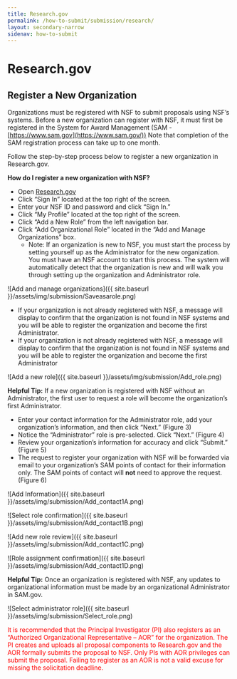 ```yaml
---
title: Research.gov
permalink: /how-to-submit/submission/research/
layout: secondary-narrow
sidenav: how-to-submit
---
```

# Research.gov

## Register a New Organization

Organizations must be registered with NSF to submit proposals using NSF’s systems. Before a new organization can register with NSF, it must first be registered in the System for Award Management (SAM - [https://www.sam.gov](https://www.sam.gov/)) Note that completion of the SAM registration process can take up to one month.

Follow the step-by-step process below to register a new organization in Research.gov.

**How do I register a new organization with NSF?**

-	Open [Research.gov](https://www.research.gov/research-portal/appmanager/base/desktop?_nfpb=true&_pageLabel=research_home_page)
-	Click “Sign In” located at the top right of the screen.
-	Enter your NSF ID and password and click “Sign In.”
-	Click “My Profile” located at the top right of the screen.
-	Click “Add a New Role” from the left navigation bar.
-	Click “Add Organizational Role” located in the “Add and Manage Organizations” box.
    -	Note: If an organization is new to NSF, you must start the process by setting yourself up as the Administrator for the new organization. You must have an NSF account to start this process. The system will automatically detect that the organization is new and will walk you through setting up the organization and Administrator role.

![Add and manage organizations]({{ site.baseurl }}/assets/img/submission/Saveasarole.png)

-	If your organization is not already registered with NSF, a message will display to confirm that the organization is not found in NSF systems and you will be able to register the organization and become the first Administrator.
-	If your organization is not already registered with NSF, a message will display to confirm that the organization is not found in NSF systems and you will be able to register the organization and become the first Administrator

![Add a new role]({{ site.baseurl }}/assets/img/submission/Add_role.png)

**Helpful Tip:** If a new organization is registered with NSF without an Administrator, the first user to request a role will become the organization’s first Administrator.

-	Enter your contact information for the Administrator role, add your organization’s information, and then click “Next.” (Figure 3)
-	Notice the “Administrator” role is pre-selected. Click “Next.” (Figure 4)
-	Review your organization’s information for accuracy and click “Submit.” (Figure 5)
-	The request to register your organization with NSF will be forwarded via email to your organization’s SAM points of contact for their information only. The SAM points of contact will **not** need to approve the request. (Figure 6)

![Add Information]({{ site.baseurl }}/assets/img/submission/Add_contact1A.png)

![Select role confirmation]({{ site.baseurl }}/assets/img/submission/Add_contact1B.png)

![Add new role review]({{ site.baseurl }}/assets/img/submission/Add_contact1C.png)

![Role assignment confirmation]({{ site.baseurl }}/assets/img/submission/Add_contact1D.png)

**Helpful Tip:** Once an organization is registered with NSF, any updates to organizational information must be made by an organizational Administrator in SAM.gov.

![Select administrator role]({{ site.baseurl }}/assets/img/submission/Select_role.png)

<span style="color:red;">It is recommended that the Principal Investigator (PI) also registers as an “Authorized Organizational Representative – AOR” for the organization. The PI creates and uploads all proposal components to Research.gov and the AOR formally submits the proposal to NSF. Only PIs with AOR privileges can submit the proposal. Failing to register as an AOR is not a valid excuse for missing the solicitation deadline.</span>
